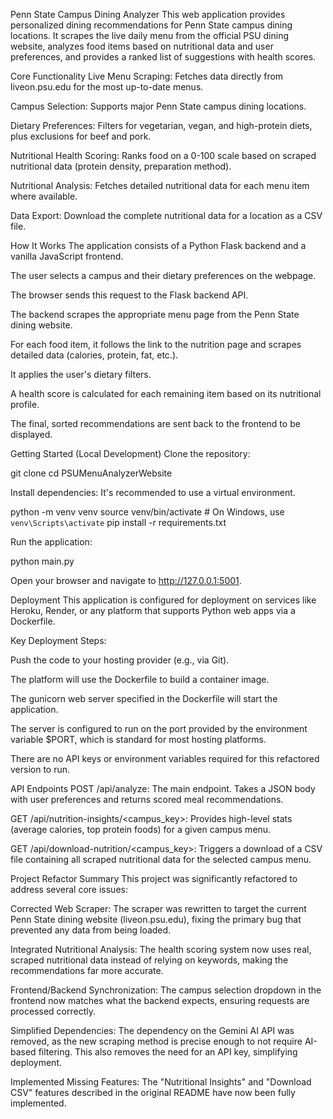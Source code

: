 Penn State Campus Dining Analyzer
This web application provides personalized dining recommendations for Penn State campus dining locations. It scrapes the live daily menu from the official PSU dining website, analyzes food items based on nutritional data and user preferences, and provides a ranked list of suggestions with health scores.

Core Functionality
Live Menu Scraping: Fetches data directly from liveon.psu.edu for the most up-to-date menus.

Campus Selection: Supports major Penn State campus dining locations.

Dietary Preferences: Filters for vegetarian, vegan, and high-protein diets, plus exclusions for beef and pork.

Nutritional Health Scoring: Ranks food on a 0-100 scale based on scraped nutritional data (protein density, preparation method).

Nutritional Analysis: Fetches detailed nutritional data for each menu item where available.

Data Export: Download the complete nutritional data for a location as a CSV file.

How It Works
The application consists of a Python Flask backend and a vanilla JavaScript frontend.

The user selects a campus and their dietary preferences on the webpage.

The browser sends this request to the Flask backend API.

The backend scrapes the appropriate menu page from the Penn State dining website.

For each food item, it follows the link to the nutrition page and scrapes detailed data (calories, protein, fat, etc.).

It applies the user's dietary filters.

A health score is calculated for each remaining item based on its nutritional profile.

The final, sorted recommendations are sent back to the frontend to be displayed.

Getting Started (Local Development)
Clone the repository:

git clone <your-repo-url>
cd PSUMenuAnalyzerWebsite

Install dependencies:
It's recommended to use a virtual environment.

python -m venv venv
source venv/bin/activate  # On Windows, use `venv\Scripts\activate`
pip install -r requirements.txt

Run the application:

python main.py

Open your browser and navigate to http://127.0.0.1:5001.

Deployment
This application is configured for deployment on services like Heroku, Render, or any platform that supports Python web apps via a Dockerfile.

Key Deployment Steps:

Push the code to your hosting provider (e.g., via Git).

The platform will use the Dockerfile to build a container image.

The gunicorn web server specified in the Dockerfile will start the application.

The server is configured to run on the port provided by the environment variable $PORT, which is standard for most hosting platforms.

There are no API keys or environment variables required for this refactored version to run.

API Endpoints
POST /api/analyze: The main endpoint. Takes a JSON body with user preferences and returns scored meal recommendations.

GET /api/nutrition-insights/<campus_key>: Provides high-level stats (average calories, top protein foods) for a given campus menu.

GET /api/download-nutrition/<campus_key>: Triggers a download of a CSV file containing all scraped nutritional data for the selected campus menu.

Project Refactor Summary
This project was significantly refactored to address several core issues:

Corrected Web Scraper: The scraper was rewritten to target the current Penn State dining website (liveon.psu.edu), fixing the primary bug that prevented any data from being loaded.

Integrated Nutritional Analysis: The health scoring system now uses real, scraped nutritional data instead of relying on keywords, making the recommendations far more accurate.

Frontend/Backend Synchronization: The campus selection dropdown in the frontend now matches what the backend expects, ensuring requests are processed correctly.

Simplified Dependencies: The dependency on the Gemini AI API was removed, as the new scraping method is precise enough to not require AI-based filtering. This also removes the need for an API key, simplifying deployment.

Implemented Missing Features: The "Nutritional Insights" and "Download CSV" features described in the original README have now been fully implemented.
